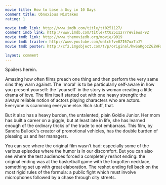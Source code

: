 ```yaml
---
movie title: How to Lose a Guy in 10 Days
comment title: Obnoxious Mistakes
rating: 1

movie imdb link: http://www.imdb.com/title/tt0251127/
comment imdb link: http://www.imdb.com/title/tt0251127/reviews-92
movie tmdb link: http://www.themoviedb.org/movie/9919
movie tmdb trailer: http://www.youtube.com/watch?v=0ZI67ux7aJY
movie tmdb poster: http://cf2.imgobject.com/t/p/original/hwSaKgozZGZWFaSCaWmYL4h1fuh.jpg

layout: comment
---
```


Spoilers herein.

Amazing how often films preach one thing and then perform the very same sins they warn against. The 'moral' is to be particularly self-aware in how you present yourself: the 'yourself' in the story is woman creating a little drama of love. The film itself started out with one heavy strength: the always reliable notion of actors playing characters who are actors. Everyone is scamming everyone else. Rich stuff, that.

But it also has a heavy burden, the untalented, plain Goldie Junior. Her mom has built a career on a giggle, but at least late in life, she has learned enough of the ordinary tricks of the trade to not embarrass. This film, by Sandra Bullock's creator of promotional vehicles, has the double burden of pleasing us and her managers.

You can see where the original film wasn't bad: especially some of the various episodes where the humor is in our discomfort. But you can also see where the test audiences forced a completely reshot ending: the original ending was at the basketball game with the forgotten necklace, something set up with great elaboration. The reshot ending fell back on the most rigid rules of the formula: a public fight which must involve microphones followed by a chase through city streets.